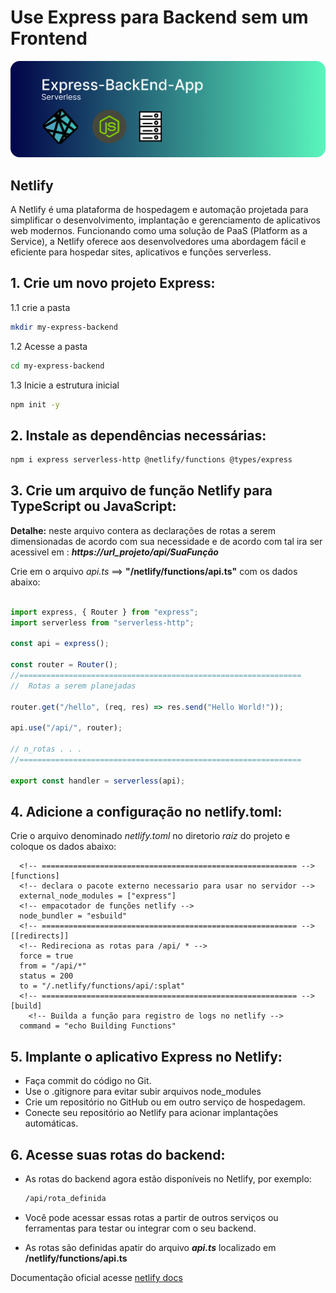 # Use Express para Backend sem um Frontend

![img](imageReadme/imageREADME.png)

## Netlify

A Netlify é uma plataforma de hospedagem e automação projetada para simplificar o desenvolvimento, implantação e gerenciamento de aplicativos web modernos. Funcionando como uma solução de PaaS (Platform as a Service), a Netlify oferece aos desenvolvedores uma abordagem fácil e eficiente para hospedar sites, aplicativos e funções serverless.

## 1. Crie um novo projeto Express:

1.1 crie a pasta

```bash
mkdir my-express-backend
```

1.2 Acesse a pasta

```bash
cd my-express-backend
```

1.3 Inicie a estrutura inicial

```Bash
npm init -y
```

## 2. Instale as dependências necessárias:

```Bash
npm i express serverless-http @netlify/functions @types/express
```

## 3. Crie um arquivo de função Netlify para TypeScript ou JavaScript:

**Detalhe:** neste arquivo contera as declarações de rotas a serem dimensionadas de acordo com sua necessidade e de acordo com tal ira ser acessivel em : **_https://url_projeto/api/SuaFunção_**

Crie em o arquivo _api.ts_ ==> **"/netlify/functions/api.ts"** com os dados abaixo:

```Javascript

import express, { Router } from "express";
import serverless from "serverless-http";

const api = express();

const router = Router();
//===============================================================
//  Rotas a serem planejadas

router.get("/hello", (req, res) => res.send("Hello World!"));

api.use("/api/", router);

// n_rotas . . .
//===============================================================

export const handler = serverless(api);

```

## 4. Adicione a configuração no netlify.toml:

Crie o arquivo denominado _netlify.toml_ no diretorio _raiz_ do projeto e coloque os dados abaixo:

```
  <!-- ========================================================= -->
[functions]
  <!-- declara o pacote externo necessario para usar no servidor -->
  external_node_modules = ["express"]
  <!-- empacotador de funções netlify -->
  node_bundler = "esbuild"
  <!-- ========================================================= -->
[[redirects]]
  <!-- Redireciona as rotas para /api/ * -->
  force = true
  from = "/api/*"
  status = 200
  to = "/.netlify/functions/api/:splat"
  <!-- ========================================================= -->
[build]
    <!-- Builda a função para registro de logs no netlify -->
  command = "echo Building Functions"
```

## 5. Implante o aplicativo Express no Netlify:

- Faça commit do código no Git.
- Use o .gitignore para evitar subir arquivos node_modules
- Crie um repositório no GitHub ou em outro serviço de hospedagem.
- Conecte seu repositório ao Netlify para acionar implantações automáticas.

## 6. Acesse suas rotas do backend:

- As rotas do backend agora estão disponíveis no Netlify, por exemplo:

  ```Bash
  /api/rota_definida
  ```

- Você pode acessar essas rotas a partir de outros serviços ou ferramentas para testar ou integrar com o seu backend.
- As rotas são definidas apatir do arquivo **_api.ts_** localizado em **/netlify/functions/api.ts**

Documentação oficial acesse [netlify docs](https://docs.netlify.com/integrations/frameworks/express/)
